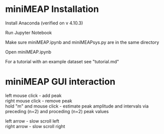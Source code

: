 # miniMEAP Installation
Install Anaconda (verified on v 4.10.3)

Run Jupyter Notebook

Make sure miniMEAP.ipynb and miniMEAPsys.py are in the same directory

Open miniMEAP.ipynb

For a tutorial with an example dataset see "tutorial.md"


# miniMEAP GUI interaction

left mouse click - add peak  
right mouse click - remove peak  
hold "m" and mouse click - estimate peak amplitude and intervals via preceding (n=2) and proceding (n=2) peak values  

left arrow - slow scroll left  
right arrow - slow scroll right  
